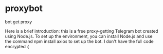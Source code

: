 # proxybot

bot get proxy 

Here is a brief introduction: this is a free proxy-getting Telegram bot created using Node.js.
To set up the environment, you can install Node.js and use the command npm install axios to set up the bot. I don't have the full code encrypted :)

